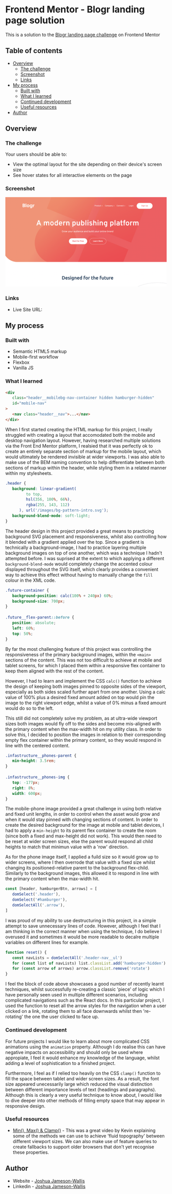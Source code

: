 # Frontend Mentor - Blogr landing page solution

This is a solution to the [Blogr landing page challenge](https://www.frontendmentor.io/challenges/blogr-landing-page-EX2RLAApP) on Frontend Mentor

## Table of contents

-  [Overview](#overview)
   -  [The challenge](#the-challenge)
   -  [Screenshot](#screenshot)
   -  [Links](#links)
-  [My process](#my-process)
   -  [Built with](#built-with)
   -  [What I learned](#what-i-learned)
   -  [Continued development](#continued-development)
   -  [Useful resources](#useful-resources)
-  [Author](#author)

## Overview

### The challenge

Your users should be able to:

-  View the optimal layout for the site depending on their device's screen size
-  See hover states for all interactive elements on the page

### Screenshot

![](./Screenshot.png)

### Links

-  Live Site URL:

## My process

### Built with

-  Semantic HTML5 markup
-  Mobile-first workflow
-  Flexbox
-  Vanilla JS

### What I learned

```html
<div
   class="header__mobilebg-nav-container hidden hamburger-hidden"
   id="mobile-nav"
>
   <nav class="header__nav">...</nav>
</div>
```

When I first started creating the HTML markup for this project, I really struggled with creating a layout that accomodated both the mobile and desktop navigation layout. However, having researched multiple solutions via the Front End Mentor platform, I realsied that it was perfectly ok to create an entirely separate section of markup for the mobile layout, which would ultimately be rendered invisible at wider viewports. I was also able to make use of the BEM naming convention to help differentiate between both sections of markup within the header, while styling them in a related manner within my stylesheets.

```css
.header {
   background: linear-gradient(
         to top,
         hsl(356, 100%, 66%),
         rgba(255, 143, 112)
      ), url('/images/bg-pattern-intro.svg');
   background-blend-mode: soft-light;
}
```

The header design in this project provided a great means to practicing background SVG placement and responsiveness, whilst also controlling how it blended with a gradient applied over the top. Since a gradient is technically a background-image, I had to practice layering multiple background images on top of one another, which was a technique I hadn't attempted before. I was suprised at the extent to which applying a different `background-blend-mode` would completely change the accented colour displayed throughout the SVG itself, which clearly provides a convenient way to achieve this effect without having to manually change the `fill` colour in the XML code.

```css
.future-container {
   background-position: calc(100% + 240px) 60%;
   background-size: 700px;
}

.future__flex-parent::before {
   position: absolute;
   left: 60%;
   top: 50%;
}
```

By far the most challenging feature of this project was controlling the responsiveness of the primary background images, within the `<main>` sections of the content. This was not too difficult to achieve at mobile and tablet screens, for which I placed them within a responsive flex container to keep them aligned with the rest of the content.

However, I had to learn and implement the CSS `calc()` function to achieve the design of keeping both images pinned to opposite sides of the viewport, especially as both sides scaled further apart from one another. Using a calc value of 100% plus a desired fixed amount added on top would pin the image to the right viewport edge, whilst a value of 0% minus a fixed amount would do so to the left.

This still did not completely solve my problem, as at ultra-wide viewport sizes both images would fly off to the sides and become mis-aligned with the primary content when the max-width hit on my utility class. In order to solve this, I decided to position the images in relation to their corresponding empty flex container within the primary content, so they would respond in line with the centered content.

```css
.infastructure__phones-parent {
   min-height: 3.5rem;
}

.infastructure__phones-img {
   top: -177px;
   right: 8%;
   width: 600px;
}
```

The mobile-phone image provided a great challenge in using both relative and fixed unit lengths, in order to control when the asset would grow and when it would stay pinned with changing sections of content. In order to create the desired background for the image at mobile and tablet devices, I had to apply a `min-height` to its parent flex container to create the room (since both a fixed and max-height did not work). This would then need to be reset at wider screen sizes, else the parent would respond all child heights to match that minimun value with a 'row' direction.

As for the phone image itself, I applied a fuild size so it would grow up to wider screens, where I then overrode that value with a fixed size whilst changing its positioned-relative parent to the background flex-child. Similarly to the background images, this allowed it to respond in line with the primary content when the max-width hit.

```js
const [header, hamburgerBtn, arrows] = [
   domSelect('.header'),
   domSelect('#hamburger'),
   domSelectAll('.arrow'),
]
```

I was proud of my ability to use destructuring in this project, in a simple attempt to save unnecessary lines of code. However, although I feel that I am thinking in the correct manner when using the technique, I do believe I overused it and sometimes it would be more readable to decalre multiple variables on different lines for example.

```js
function reset() {
   const navLists = domSelectAll('.header-nav__ul')
   for (const list of navLists) list.classList.add('hamburger-hidden')
   for (const arrow of arrows) arrow.classList.remove('rotate')
}
```

I feel the block of code above showcases a good number of recently learnt techniques, whilst successfully re-creating a classic 'piece' of logic which I have personally seen used in multiple different scenarios, including complicated navigations such as the React docs. In this particular project, I used the function to reset all the arrow styles for the navigation when a user clicked on a link, rotating them to all face downwards whilst then 're-rotating' the one the user clicked to face up.

### Continued development

For future projects I would like to learn about more complicated CSS animations using the `animation` property. Although I do realise this can have negative impacts on accessibility and should only be used where appropiate, I feel it would enhance my knowledge of the language, whilst adding a level of sophistication to a finished project.

Furthermore, I feel as if I relied too heavily on the CSS `clamp()` function to fill the space between tablet and wider screen sizes. As a result, the font size appeared unecessarily large which reduced the visual distinction between different importance levels of text (headings and paragraphs). Although this is clearly a very useful technique to know about, I would like to dive deeper into other methods of filling empty space that may appear in responsive design.

### Useful resources

-  [Min(), Max() & Clamp()](https://www.youtube.com/watch?v=U9VF-4euyRo&ab_channel=KevinPowell) - This was a great video by Kevin explaining some of the methods we can use to achieve 'fluid topography' between different viewport sizes. We can also make use of feature queries to create fallbacks to support older browsers that don't yet recognise these properties.

## Author

-  Website - [Joshua Jameson-Wallis](https://joshuajamesonwallis.com)
-  Linkedin - [Joshua Jameson-Wallis](https://www.linkedin.com/in/joshua-jameson-wallis/)
